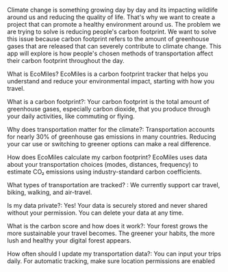 Climate change is something growing day by day and its impacting wildlife around us and reducing the quality of life. That's why we want to create a project that can promote a healthy environment around us.  The problem we are trying to solve is reducing people's carbon footprint. We want to solve this issue because carbon footprint refers to the amount of greenhouse gases that are released that can severely contribute to climate change.  This app will explore is how people's chosen methods of transportation affect their carbon footprint throughout the day. 

What is EcoMiles? EcoMiles is a carbon footprint tracker that helps you understand and reduce your environmental impact, starting with how you travel.

What is a carbon footprint?: Your carbon footprint is the total amount of greenhouse gases, especially carbon dioxide, that you produce through your daily activities, like commuting or flying.

Why does transportation matter for the climate?: Transportation accounts for nearly 30% of greenhouse gas emissions in many countries. Reducing your car use or switching to greener options can make a real difference.

How does EcoMiles calculate my carbon footprint? EcoMiles uses data about your transportation choices (modes, distances, frequency) to estimate CO₂ emissions using industry-standard carbon coefficients.

What types of transportation are tracked? : We currently support car travel, biking, walking, and air-travel.

Is my data private?: Yes! Your data is securely stored and never shared without your permission. You can delete your data at any time.

What is the carbon score and how does it work?: Your forest grows the more sustainable your travel becomes. The greener your habits, the more lush and healthy your digital forest appears.

How often should I update my transportation data?: You can input your trips daily. For automatic tracking, make sure location permissions are enabled
